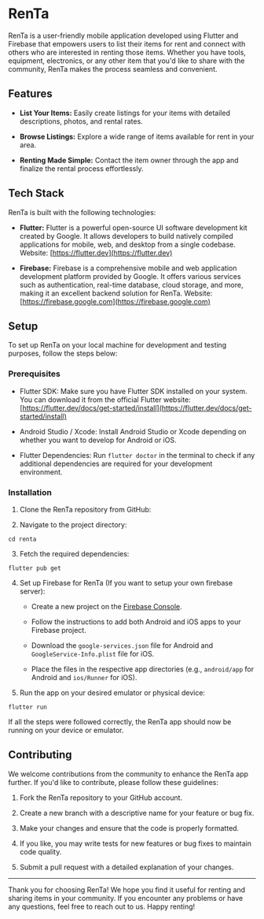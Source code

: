 # RenTa

RenTa is a user-friendly mobile application developed using Flutter and Firebase that empowers users to list their items for rent and connect with others who are interested in renting those items. Whether you have tools, equipment, electronics, or any other item that you'd like to share with the community, RenTa makes the process seamless and convenient.

## Features

- **List Your Items:** Easily create listings for your items with detailed descriptions, photos, and rental rates.

- **Browse Listings:** Explore a wide range of items available for rent in your area.

- **Renting Made Simple:** Contact the item owner through the app and finalize the rental process effortlessly.

## Tech Stack

RenTa is built with the following technologies:

- **Flutter:** Flutter is a powerful open-source UI software development kit created by Google. It allows developers to build natively compiled applications for mobile, web, and desktop from a single codebase. Website: [https://flutter.dev](https://flutter.dev)

- **Firebase:** Firebase is a comprehensive mobile and web application development platform provided by Google. It offers various services such as authentication, real-time database, cloud storage, and more, making it an excellent backend solution for RenTa. Website: [https://firebase.google.com](https://firebase.google.com)

## Setup

To set up RenTa on your local machine for development and testing purposes, follow the steps below:

### Prerequisites

- Flutter SDK: Make sure you have Flutter SDK installed on your system. You can download it from the official Flutter website: [https://flutter.dev/docs/get-started/install](https://flutter.dev/docs/get-started/install)

- Android Studio / Xcode: Install Android Studio or Xcode depending on whether you want to develop for Android or iOS.

- Flutter Dependencies: Run `flutter doctor` in the terminal to check if any additional dependencies are required for your development environment.

### Installation

1. Clone the RenTa repository from GitHub:

2. Navigate to the project directory:

```
cd renta
```

3. Fetch the required dependencies:

```
flutter pub get
```

4. Set up Firebase for RenTa (If you want to setup your own firebase server):

   - Create a new project on the [Firebase Console](https://console.firebase.google.com/).

   - Follow the instructions to add both Android and iOS apps to your Firebase project.

   - Download the `google-services.json` file for Android and `GoogleService-Info.plist` file for iOS.

   - Place the files in the respective app directories (e.g., `android/app` for Android and `ios/Runner` for iOS).

5. Run the app on your desired emulator or physical device:

```
flutter run
```

If all the steps were followed correctly, the RenTa app should now be running on your device or emulator.

## Contributing

We welcome contributions from the community to enhance the RenTa app further. If you'd like to contribute, please follow these guidelines:

1. Fork the RenTa repository to your GitHub account.

2. Create a new branch with a descriptive name for your feature or bug fix.

3. Make your changes and ensure that the code is properly formatted.

4. If you like, you may write tests for new features or bug fixes to maintain code quality.

5. Submit a pull request with a detailed explanation of your changes.

---

Thank you for choosing RenTa! We hope you find it useful for renting and sharing items in your community. If you encounter any problems or have any questions, feel free to reach out to us. Happy renting!
